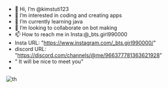 - 👋 Hi, I’m @kimstuti123
- 👀 I’m interested in coding and creating apps
- 🌱 I’m currently learning java 
- 💞️ I’m looking to collaborate on bot making
- 📫 How to reach me in Insta:@_bts.girl990000
-   Insta URL:  "https://www.instagram.com/_bts.girl990000/"
-   discord URL: "https://discord.com/channels/@me/966377781363621928"
-    " It will be nice to meet you"
- 

<!---
kimstuti123/kimstuti123 is a ✨ special ✨ repository because its `README.md` (this file) appears on your GitHub profile.
You can click the Preview link to take a look at your changes.
--->
![th](https://user-images.githubusercontent.com/105543313/169001620-b3b76c92-800b-47e6-bfa6-25803675f122.jpg)

